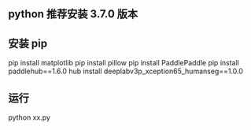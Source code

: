## python 推荐安装 3.7.0 版本

## 安装 **pip**

pip install matplotlib
pip install pillow
pip install PaddlePaddle
pip install paddlehub==1.6.0
hub install deeplabv3p_xception65_humanseg==1.0.0

## 运行
python xx.py
